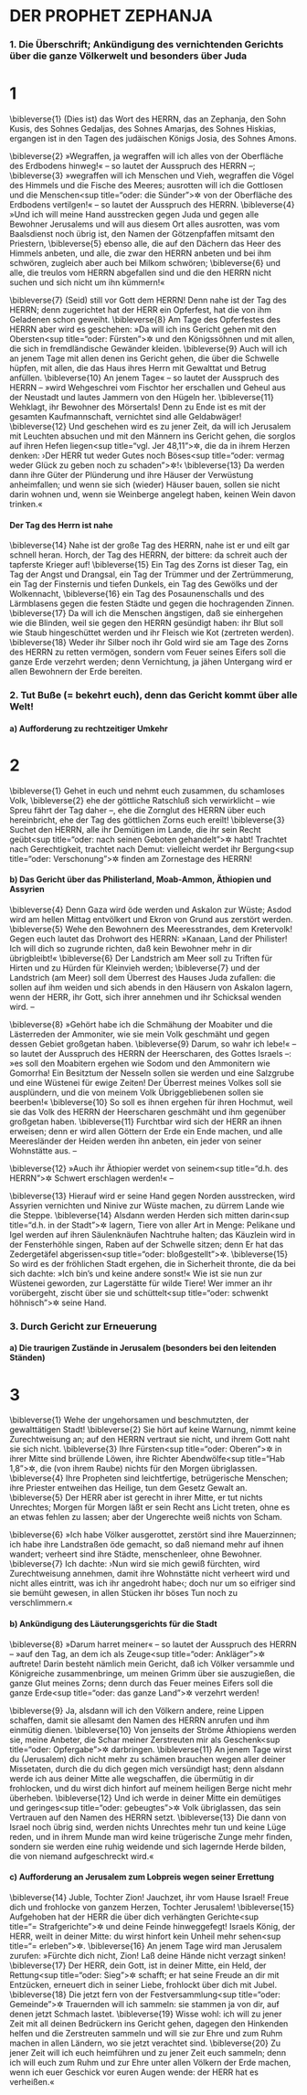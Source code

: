 # DER PROPHET ZEPHANJA

### 1. Die Überschrift; Ankündigung des vernichtenden Gerichts über die ganze Völkerwelt und besonders über Juda

# 1
\bibleverse{1} (Dies ist) das Wort des HERRN, das an Zephanja, den Sohn Kusis, des Sohnes Gedaljas, des Sohnes Amarjas, des Sohnes Hiskias, ergangen ist in den Tagen des judäischen Königs Josia, des Sohnes Amons.

\bibleverse{2} »Wegraffen, ja wegraffen will ich alles von der Oberfläche des Erdbodens hinweg!« – so lautet der Ausspruch des HERRN –;
\bibleverse{3} »wegraffen will ich Menschen und Vieh, wegraffen die Vögel des Himmels und die Fische des Meeres; ausrotten will ich die Gottlosen und die Menschen<sup title=“oder: die Sünder”>&#x2732;</sup> von der Oberfläche des Erdbodens vertilgen!« – so lautet der Ausspruch des HERRN.
\bibleverse{4} »Und ich will meine Hand ausstrecken gegen Juda und gegen alle Bewohner Jerusalems und will aus diesem Ort alles ausrotten, was vom Baalsdienst noch übrig ist, den Namen der Götzenpfaffen mitsamt den Priestern,
\bibleverse{5} ebenso alle, die auf den Dächern das Heer des Himmels anbeten, und alle, die zwar den HERRN anbeten und bei ihm schwören, zugleich aber auch bei Milkom schwören;
\bibleverse{6} und alle, die treulos vom HERRN abgefallen sind und die den HERRN nicht suchen und sich nicht um ihn kümmern!«

\bibleverse{7} (Seid) still vor Gott dem HERRN! Denn nahe ist der Tag des HERRN; denn zugerichtet hat der HERR ein Opferfest, hat die von ihm Geladenen schon geweiht.
\bibleverse{8} Am Tage des Opferfestes des HERRN aber wird es geschehen: »Da will ich ins Gericht gehen mit den Obersten<sup title=“oder: Fürsten”>&#x2732;</sup> und den Königssöhnen und mit allen, die sich in fremdländische Gewänder kleiden.
\bibleverse{9} Auch will ich an jenem Tage mit allen denen ins Gericht gehen, die über die Schwelle hüpfen, mit allen, die das Haus ihres Herrn mit Gewalttat und Betrug anfüllen.
\bibleverse{10} An jenem Tage« – so lautet der Ausspruch des HERRN – »wird Wehgeschrei vom Fischtor her erschallen und Geheul aus der Neustadt und lautes Jammern von den Hügeln her.
\bibleverse{11} Wehklagt, ihr Bewohner des Mörsertals! Denn zu Ende ist es mit der gesamten Kaufmannschaft, vernichtet sind alle Geldabwäger!
\bibleverse{12} Und geschehen wird es zu jener Zeit, da will ich Jerusalem mit Leuchten absuchen und mit den Männern ins Gericht gehen, die sorglos auf ihren Hefen liegen<sup title=“vgl. Jer 48,11”>&#x2732;</sup>, die da in ihrem Herzen denken: ›Der HERR tut weder Gutes noch Böses<sup title=“oder: vermag weder Glück zu geben noch zu schaden”>&#x2732;</sup>!‹
\bibleverse{13} Da werden dann ihre Güter der Plünderung und ihre Häuser der Verwüstung anheimfallen; und wenn sie sich (wieder) Häuser bauen, sollen sie nicht darin wohnen und, wenn sie Weinberge angelegt haben, keinen Wein davon trinken.«

#### Der Tag des Herrn ist nahe

\bibleverse{14} Nahe ist der große Tag des HERRN, nahe ist er und eilt gar schnell heran. Horch, der Tag des HERRN, der bittere: da schreit auch der tapferste Krieger auf!
\bibleverse{15} Ein Tag des Zorns ist dieser Tag, ein Tag der Angst und Drangsal, ein Tag der Trümmer und der Zertrümmerung, ein Tag der Finsternis und tiefen Dunkels, ein Tag des Gewölks und der Wolkennacht,
\bibleverse{16} ein Tag des Posaunenschalls und des Lärmblasens gegen die festen Städte und gegen die hochragenden Zinnen.
\bibleverse{17} Da will ich die Menschen ängstigen, daß sie einhergehen wie die Blinden, weil sie gegen den HERRN gesündigt haben: ihr Blut soll wie Staub hingeschüttet werden und ihr Fleisch wie Kot (zertreten werden).
\bibleverse{18} Weder ihr Silber noch ihr Gold wird sie am Tage des Zorns des HERRN zu retten vermögen, sondern vom Feuer seines Eifers soll die ganze Erde verzehrt werden; denn Vernichtung, ja jähen Untergang wird er allen Bewohnern der Erde bereiten.

### 2. Tut Buße (= bekehrt euch), denn das Gericht kommt über alle Welt!

#### a) Aufforderung zu rechtzeitiger Umkehr

# 2
\bibleverse{1} Gehet in euch und nehmt euch zusammen, du schamloses Volk,
\bibleverse{2} ehe der göttliche Ratschluß sich verwirklicht – wie Spreu fährt der Tag daher –, ehe die Zornglut des HERRN über euch hereinbricht, ehe der Tag des göttlichen Zorns euch ereilt!
\bibleverse{3} Suchet den HERRN, alle ihr Demütigen im Lande, die ihr sein Recht geübt<sup title=“oder: nach seinen Geboten gehandelt”>&#x2732;</sup> habt! Trachtet nach Gerechtigkeit, trachtet nach Demut: vielleicht werdet ihr Bergung<sup title=“oder: Verschonung”>&#x2732;</sup> finden am Zornestage des HERRN!

#### b) Das Gericht über das Philisterland, Moab-Ammon, Äthiopien und Assyrien

\bibleverse{4} Denn Gaza wird öde werden und Askalon zur Wüste; Asdod wird am hellen Mittag entvölkert und Ekron von Grund aus zerstört werden.
\bibleverse{5} Wehe den Bewohnern des Meeresstrandes, dem Kretervolk! Gegen euch lautet das Drohwort des HERRN: »Kanaan, Land der Philister! Ich will dich so zugrunde richten, daß kein Bewohner mehr in dir übrigbleibt!«
\bibleverse{6} Der Landstrich am Meer soll zu Triften für Hirten und zu Hürden für Kleinvieh werden;
\bibleverse{7} und der Landstrich (am Meer) soll dem Überrest des Hauses Juda zufallen: die sollen auf ihm weiden und sich abends in den Häusern von Askalon lagern, wenn der HERR, ihr Gott, sich ihrer annehmen und ihr Schicksal wenden wird. –

\bibleverse{8} »Gehört habe ich die Schmähung der Moabiter und die Lästerreden der Ammoniter, wie sie mein Volk geschmäht und gegen dessen Gebiet großgetan haben.
\bibleverse{9} Darum, so wahr ich lebe!« – so lautet der Ausspruch des HERRN der Heerscharen, des Gottes Israels –: »es soll den Moabitern ergehen wie Sodom und den Ammonitern wie Gomorrha! Ein Besitztum der Nesseln sollen sie werden und eine Salzgrube und eine Wüstenei für ewige Zeiten! Der Überrest meines Volkes soll sie ausplündern, und die von meinem Volk Übriggebliebenen sollen sie beerben!«
\bibleverse{10} So soll es ihnen ergehen für ihren Hochmut, weil sie das Volk des HERRN der Heerscharen geschmäht und ihm gegenüber großgetan haben.
\bibleverse{11} Furchtbar wird sich der HERR an ihnen erweisen; denn er wird allen Göttern der Erde ein Ende machen, und alle Meeresländer der Heiden werden ihn anbeten, ein jeder von seiner Wohnstätte aus. –

\bibleverse{12} »Auch ihr Äthiopier werdet von seinem<sup title=“d.h. des HERRN”>&#x2732;</sup> Schwert erschlagen werden!« –

\bibleverse{13} Hierauf wird er seine Hand gegen Norden ausstrecken, wird Assyrien vernichten und Ninive zur Wüste machen, zu dürrem Lande wie die Steppe.
\bibleverse{14} Alsdann werden Herden sich mitten darin<sup title=“d.h. in der Stadt”>&#x2732;</sup> lagern, Tiere von aller Art in Menge: Pelikane und Igel werden auf ihren Säulenknäufen Nachtruhe halten; das Käuzlein wird in der Fensterhöhle singen, Raben auf der Schwelle sitzen; denn Er hat das Zedergetäfel abgerissen<sup title=“oder: bloßgestellt”>&#x2732;</sup>.
\bibleverse{15} So wird es der fröhlichen Stadt ergehen, die in Sicherheit thronte, die da bei sich dachte: »Ich bin’s und keine andere sonst!« Wie ist sie nun zur Wüstenei geworden, zur Lagerstätte für wilde Tiere! Wer immer an ihr vorübergeht, zischt über sie und schüttelt<sup title=“oder: schwenkt höhnisch”>&#x2732;</sup> seine Hand.

### 3. Durch Gericht zur Erneuerung

#### a) Die traurigen Zustände in Jerusalem (besonders bei den leitenden Ständen)

# 3
\bibleverse{1} Wehe der ungehorsamen und beschmutzten, der gewalttätigen Stadt!
\bibleverse{2} Sie hört auf keine Warnung, nimmt keine Zurechtweisung an; auf den HERRN vertraut sie nicht, und ihrem Gott naht sie sich nicht.
\bibleverse{3} Ihre Fürsten<sup title=“oder: Oberen”>&#x2732;</sup> in ihrer Mitte sind brüllende Löwen, ihre Richter Abendwölfe<sup title=“Hab 1,8”>&#x2732;</sup>, die (von ihrem Raube) nichts für den Morgen übriglassen.
\bibleverse{4} Ihre Propheten sind leichtfertige, betrügerische Menschen; ihre Priester entweihen das Heilige, tun dem Gesetz Gewalt an.
\bibleverse{5} Der HERR aber ist gerecht in ihrer Mitte, er tut nichts Unrechtes; Morgen für Morgen läßt er sein Recht ans Licht treten, ohne es an etwas fehlen zu lassen; aber der Ungerechte weiß nichts von Scham.

\bibleverse{6} »Ich habe Völker ausgerottet, zerstört sind ihre Mauerzinnen; ich habe ihre Landstraßen öde gemacht, so daß niemand mehr auf ihnen wandert; verheert sind ihre Städte, menschenleer, ohne Bewohner.
\bibleverse{7} Ich dachte: ›Nun wird sie mich gewiß fürchten, wird Zurechtweisung annehmen, damit ihre Wohnstätte nicht verheert wird und nicht alles eintritt, was ich ihr angedroht habe‹; doch nur um so eifriger sind sie bemüht gewesen, in allen Stücken ihr böses Tun noch zu verschlimmern.«

#### b) Ankündigung des Läuterungsgerichts für die Stadt

\bibleverse{8} »Darum harret meiner« – so lautet der Ausspruch des HERRN – »auf den Tag, an dem ich als Zeuge<sup title=“oder: Ankläger”>&#x2732;</sup> auftrete! Darin besteht nämlich mein Gericht, daß ich Völker versammle und Königreiche zusammenbringe, um meinen Grimm über sie auszugießen, die ganze Glut meines Zorns; denn durch das Feuer meines Eifers soll die ganze Erde<sup title=“oder: das ganze Land”>&#x2732;</sup> verzehrt werden!

\bibleverse{9} Ja, alsdann will ich den Völkern andere, reine Lippen schaffen, damit sie allesamt den Namen des HERRN anrufen und ihm einmütig dienen.
\bibleverse{10} Von jenseits der Ströme Äthiopiens werden sie, meine Anbeter, die Schar meiner Zerstreuten mir als Geschenk<sup title=“oder: Opfergabe”>&#x2732;</sup> darbringen.
\bibleverse{11} An jenem Tage wirst du (Jerusalem) dich nicht mehr zu schämen brauchen wegen aller deiner Missetaten, durch die du dich gegen mich versündigt hast; denn alsdann werde ich aus deiner Mitte alle wegschaffen, die übermütig in dir frohlocken, und du wirst dich hinfort auf meinem heiligen Berge nicht mehr überheben.
\bibleverse{12} Und ich werde in deiner Mitte ein demütiges und geringes<sup title=“oder: gebeugtes”>&#x2732;</sup> Volk übriglassen, das sein Vertrauen auf den Namen des HERRN setzt.
\bibleverse{13} Die dann von Israel noch übrig sind, werden nichts Unrechtes mehr tun und keine Lüge reden, und in ihrem Munde man wird keine trügerische Zunge mehr finden, sondern sie werden eine ruhig weidende und sich lagernde Herde bilden, die von niemand aufgeschreckt wird.«

#### c) Aufforderung an Jerusalem zum Lobpreis wegen seiner Errettung

\bibleverse{14} Juble, Tochter Zion! Jauchzet, ihr vom Hause Israel! Freue dich und frohlocke von ganzem Herzen, Tochter Jerusalem!
\bibleverse{15} Aufgehoben hat der HERR die über dich verhängten Gerichte<sup title=“= Strafgerichte”>&#x2732;</sup> und deine Feinde hinweggefegt! Israels König, der HERR, weilt in deiner Mitte: du wirst hinfort kein Unheil mehr sehen<sup title=“= erleben”>&#x2732;</sup>.
\bibleverse{16} An jenem Tage wird man Jerusalem zurufen: »Fürchte dich nicht, Zion! Laß deine Hände nicht verzagt sinken!
\bibleverse{17} Der HERR, dein Gott, ist in deiner Mitte, ein Held, der Rettung<sup title=“oder: Sieg”>&#x2732;</sup> schafft; er hat seine Freude an dir mit Entzücken, erneuert dich in seiner Liebe, frohlockt über dich mit Jubel.
\bibleverse{18} Die jetzt fern von der Festversammlung<sup title=“oder: Gemeinde”>&#x2732;</sup> Trauernden will ich sammeln: sie stammen ja von dir, auf denen jetzt Schmach lastet.
\bibleverse{19} Wisse wohl: ich will zu jener Zeit mit all deinen Bedrückern ins Gericht gehen, dagegen den Hinkenden helfen und die Zerstreuten sammeln und will sie zur Ehre und zum Ruhm machen in allen Ländern, wo sie jetzt verachtet sind.
\bibleverse{20} Zu jener Zeit will ich euch heimführen und zu jener Zeit euch sammeln; denn ich will euch zum Ruhm und zur Ehre unter allen Völkern der Erde machen, wenn ich euer Geschick vor euren Augen wende: der HERR hat es verheißen.«